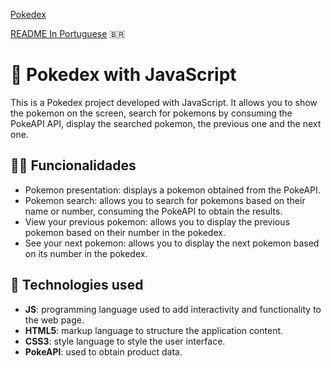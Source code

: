 [Pokedex](https://pokedex-pedrx777.vercel.app)

[README In Portuguese](./README.md) 🇧🇷

# 🛒 Pokedex with JavaScript 

This is a Pokedex project developed with JavaScript. It allows you to show the pokemon on the screen, search for pokemons by consuming the PokeAPI API, display the searched pokemon, the previous one and the next one.

## 👨‍💻 Funcionalidades

- Pokemon presentation: displays a pokemon obtained from the PokeAPI.
- Pokemon search: allows you to search for pokemons based on their name or number, consuming the PokeAPI to obtain the results.
- View your previous pokemon: allows you to display the previous pokemon based on their number in the pokedex.
- See your next pokemon: allows you to display the next pokemon based on its number in the pokedex.

## 🚀 Technologies used

- **JS**: programming language used to add interactivity and functionality to the web page.
- **HTML5**: markup language to structure the application content.
- **CSS3**: style language to style the user interface.
- **PokeAPI**: used to obtain product data.